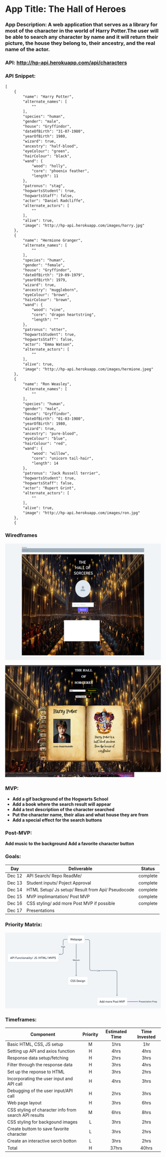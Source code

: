 # App Title: The Hall of Heroes

### App Description: A web application that serves as a library for most of the character in the world of Harry Potter.The user will be able to search any character by name and it will return their picture, the house they belong to, their ancestry, and the real name of the actor.

### API: http://hp-api.herokuapp.com/api/characters

### API Snippet:

```
[
    {
        "name": "Harry Potter",
        "alternate_names": [
            ""
        ],
        "species": "human",
        "gender": "male",
        "house": "Gryffindor",
        "dateOfBirth": "31-07-1980",
        "yearOfBirth": 1980,
        "wizard": true,
        "ancestry": "half-blood",
        "eyeColour": "green",
        "hairColour": "black",
        "wand": {
            "wood": "holly",
            "core": "phoenix feather",
            "length": 11
        },
        "patronus": "stag",
        "hogwartsStudent": true,
        "hogwartsStaff": false,
        "actor": "Daniel Radcliffe",
        "alternate_actors": [
            ""
        ],
        "alive": true,
        "image": "http://hp-api.herokuapp.com/images/harry.jpg"
    },
    {
        "name": "Hermione Granger",
        "alternate_names": [
            ""
        ],
        "species": "human",
        "gender": "female",
        "house": "Gryffindor",
        "dateOfBirth": "19-09-1979",
        "yearOfBirth": 1979,
        "wizard": true,
        "ancestry": "muggleborn",
        "eyeColour": "brown",
        "hairColour": "brown",
        "wand": {
            "wood": "vine",
            "core": "dragon heartstring",
            "length": ""
        },
        "patronus": "otter",
        "hogwartsStudent": true,
        "hogwartsStaff": false,
        "actor": "Emma Watson",
        "alternate_actors": [
            ""
        ],
        "alive": true,
        "image": "http://hp-api.herokuapp.com/images/hermione.jpeg"
    },
    {
        "name": "Ron Weasley",
        "alternate_names": [
            ""
        ],
        "species": "human",
        "gender": "male",
        "house": "Gryffindor",
        "dateOfBirth": "01-03-1980",
        "yearOfBirth": 1980,
        "wizard": true,
        "ancestry": "pure-blood",
        "eyeColour": "blue",
        "hairColour": "red",
        "wand": {
            "wood": "willow",
            "core": "unicorn tail-hair",
            "length": 14
        },
        "patronus": "Jack Russell terrier",
        "hogwartsStudent": true,
        "hogwartsStaff": false,
        "actor": "Rupert Grint",
        "alternate_actors": [
            ""
        ],
        "alive": true,
        "image": "http://hp-api.herokuapp.com/images/ron.jpg"
    },
    {
```

### Wiredframes

![webimage](./assets/Webpage.png)

![real website](./assets/Website.png)

### MVP:

- **Add a gif background of the Hogwarts School**
- **Add a book where the search result will appear**
- **Add a text description of the character searched**
- **Put the character name, their alias and what house they are from**
- **Add a special effect for the search buttons**

### Post-MVP:

**Add music to the background**
**Add a favorite character button**

### Goals:

| Day    | Deliverable                                       | Status   |
| ------ | ------------------------------------------------- | -------- |
| Dec 12 | API Search/ Repo ReadMe/                          | complete |
| Dec 13 | Student inputs/ Poject Approval                   | complete |
| Dec 14 | HTML Setup/ Js setup/ Result from Api/ Pseudocode | complete |
| Dec 15 | MVP implimantation/ Post MVP                      | complete |
| Dec 16 | CSS styling/ add more Post MVP if possible        | complete |
| Dec 17 | Presentations                                     |

### Priority Matrix:

![Matrix](./assets/Mission.png)

### Timeframes:

| Component                                             | Priority | Estimated Time | Time Invested |
| ----------------------------------------------------- | :------: | :------------: | :-----------: |
| Basic HTML, CSS, JS setup                             |    M     |      1hrs      |      1hr      |
| Setting up API and axios function                     |    H     |      4hrs      |     4hrs      |
| Response data setup/fetching                          |    H     |      2hrs      |     3hrs      |
| Filter through the response data                      |    H     |      3hrs      |     4hrs      |
| Set up the reponse to HTML                            |    H     |      3hrs      |     2hrs      |
| Incorporating the user input and API call             |    H     |      4hrs      |     3hrs      |
| Debugging of the user input/API call                  |    H     |      2hrs      |     3hrs      |
| Web page layout                                       |    H     |      3hrs      |     6hrs      |
| CSS styling of character info from search API results |    M     |      6hrs      |     8hrs      |
| CSS styling for backgound images                      |    L     |      3hrs      |     2hrs      |
| Create buttom to save favorite character              |    L     |      3hrs      |     2hrs      |
| Create an interactive serch botton                    |    L     |      3hrs      |     2hrs      |
| Total                                                 |    H     |     37hrs      |     40hrs     |
